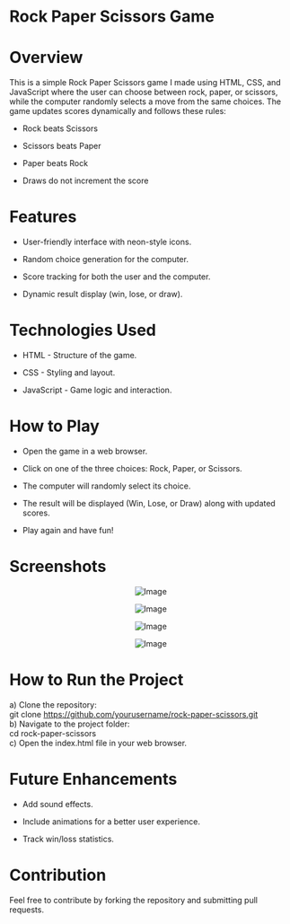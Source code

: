 # Rock Paper Scissors Game
# Overview
This is a simple Rock Paper Scissors game I made using HTML, CSS, and JavaScript where the user can choose between rock, paper, or scissors, while the computer randomly selects a move from the same choices. The game updates scores dynamically and follows these rules:
* Rock beats Scissors <br>

* Scissors beats Paper  <br>

* Paper beats Rock  <br>

* Draws do not increment the score  
# Features
* User-friendly interface with neon-style icons. <br>

* Random choice generation for the computer.<br>

* Score tracking for both the user and the computer.<br>

* Dynamic result display (win, lose, or draw).
  
# Technologies Used

* HTML - Structure of the game. <br>

* CSS - Styling and layout. <br>

* JavaScript - Game logic and interaction.

# How to Play

* Open the game in a web browser. <br>

* Click on one of the three choices: Rock, Paper, or Scissors.<br>

* The computer will randomly select its choice.<br>

* The result will be displayed (Win, Lose, or Draw) along with updated scores.<br>

* Play again and have fun!
# Screenshots
<div align="center">

![Image](https://github.com/user-attachments/assets/ec0dcd0d-3bd1-4a22-be03-266673b71c20)

![Image](https://github.com/user-attachments/assets/2410856f-128e-47e6-b831-489bff32bb5e)

![Image](https://github.com/user-attachments/assets/2387fb9e-8fa0-4c14-9a6a-aa191ea787a8)

![Image](https://github.com/user-attachments/assets/608a75cb-ea04-4df6-9484-04d154fd292f)

</div>


# How to Run the Project
a) Clone the repository: <br>
git clone https://github.com/yourusername/rock-paper-scissors.git <br>
b) Navigate to the project folder: <br>
cd rock-paper-scissors <br>
c) Open the index.html file in your web browser.

# Future Enhancements

* Add sound effects.

* Include animations for a better user experience.

* Track win/loss statistics.

# Contribution

Feel free to contribute by forking the repository and submitting pull requests.


